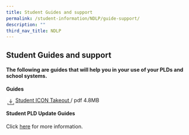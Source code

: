 ```yaml
---
title: Student Guides and support
permalink: /student-information/NDLP/guide-support/
description: ""
third_nav_title: NDLP
---
```

## Student Guides and support

#### The following are guides that will help you in your use of your PLDs and school systems.

**Guides**

<img src="/images/photo1669454011.jpeg" style="width:5%" align=left>

[Student ICON Takeout ](/files/JVS%20iCON_Google%20Takeout_Guide_for_Students.pdf) / pdf 4.8MB

#### Student PLD Update Guides

Click [here](/files/Manual%20Update%20of%20Google%20Firmware%20R98%20Guide.pdf) for more information.